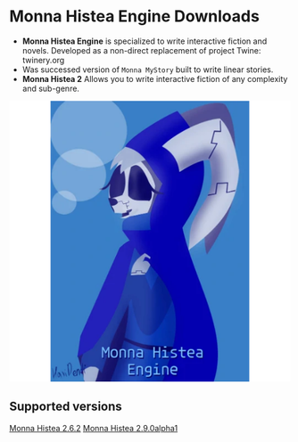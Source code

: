 # Monna Histea Engine Downloads

* __Monna Histea Engine__ is specialized to write interactive fiction and novels. Developed as a non-direct replacement of project Twine: twinery.org
* Was successed version of `Monna MyStory` built to write linear stories.
* __Monna Histea 2__ Allows you to write interactive fiction of any complexity and sub-genre.

![Logo](./logo.webp)

## Supported versions
[Monna Histea 2.6.2](https://ouo.io/ZBkkfD)
[Monna Histea 2.9.0alpha1](https://ouo.io/hu9eFa)
